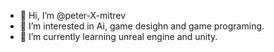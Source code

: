 - 👋 Hi, I’m @peter-X-mitrev
- 👀 I’m interested in Ai, game desighn and game programing.
- 🌱 I’m currently learning unreal engine and unity.

<!---
peter-X-mitrev/peter-X-mitrev is a ✨ special ✨ repository because its `README.md` (this file) appears on your GitHub profile.
You can click the Preview link to take a look at your changes.
--->
